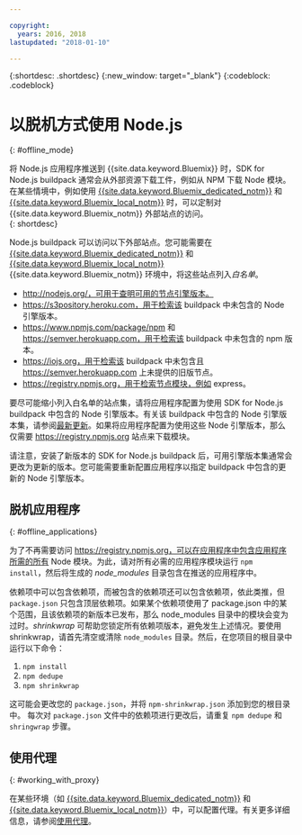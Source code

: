 ```yaml
---

copyright:
  years: 2016, 2018
lastupdated: "2018-01-10"

---
```


{:shortdesc: .shortdesc}
{:new_window: target="_blank"}
{:codeblock: .codeblock}


# 以脱机方式使用 Node.js
{: #offline_mode}

将 Node.js 应用程序推送到 {{site.data.keyword.Bluemix}} 时，SDK for Node.js buildpack 通常会从外部资源下载工件，例如从 NPM 下载 Node 模块。在某些情境中，例如使用 [{{site.data.keyword.Bluemix_dedicated_notm}}](/docs/dedicated/index.html#dedicated) 和 [{{site.data.keyword.Bluemix_local_notm}}](/docs/local/index.html#local) 时，可以定制对 {{site.data.keyword.Bluemix_notm}} 外部站点的访问。  
{: shortdesc}

Node.js buildpack 可以访问以下外部站点。您可能需要在 [{{site.data.keyword.Bluemix_dedicated_notm}}](/docs/dedicated/index.html#dedicated) 和 [{{site.data.keyword.Bluemix_local_notm}}](/docs/local/index.html#local) {{site.data.keyword.Bluemix_notm}} 环境中，将这些站点列入*白名单*。

* http://nodejs.org/，可用于查明可用的节点引擎版本。
* https://s3pository.heroku.com，用于检索该 buildpack 中未包含的 Node 引擎版本。
*  https://www.npmjs.com/package/npm 和 https://semver.herokuapp.com，用于检索该 buildpack 中未包含的 npm 版本。
* https://iojs.org，用于检索该 buildpack 中未包含且 https://semver.herokuapp.com 上未提供的旧版节点。
* https://registry.npmjs.org，用于检索节点模块，例如 express。

要尽可能缩小列入白名单的站点集，请将应用程序配置为使用 SDK for Node.js buildpack 中包含的 Node 引擎版本。有关该 buildpack 中包含的 Node 引擎版本集，请参阅[最新更新](./updates.html)。如果将应用程序配置为使用这些 Node 引擎版本，那么仅需要 https://registry.npmjs.org 站点来下载模块。

请注意，安装了新版本的 SDK for Node.js buildpack 后，可用引擎版本集通常会更改为更新的版本。您可能需要重新配置应用程序以指定 buildpack 中包含的更新的 Node 引擎版本。


## 脱机应用程序
{: #offline_applications}

为了不再需要访问 https://registry.npmjs.org，可以在应用程序中包含应用程序所需的所有 Node 模块。为此，请对所有必需的应用程序模块运行 `npm install`，然后将生成的 *node_modules* 目录包含在推送的应用程序中。

依赖项中可以包含依赖项，而被包含的依赖项还可以包含依赖项，依此类推，但 `package.json` 只包含顶层依赖项。如果某个依赖项使用了 package.json 中的某个范围，且该依赖项的新版本已发布，那么 node_modules 目录中的模块会变为过时。*shrinkwrap* 可帮助您锁定所有依赖项版本，避免发生上述情况。要使用 shrinkwrap，请首先清空或清除 `node_modules` 目录。然后，在您项目的根目录中运行以下命令：


1. `npm install`
1. `npm dedupe`
2. `npm shrinkwrap`

这可能会更改您的 `package.json`，并将 `npm-shrinkwrap.json` 添加到您的根目录中。
每次对 `package.json` 文件中的依赖项进行更改后，请重复 `npm dedupe` 和 `shringwrap` 步骤。

## 使用代理
{: #working_with_proxy}

在某些环境（如 [{{site.data.keyword.Bluemix_dedicated_notm}}](/docs/dedicated/index.html#dedicated) 和
[{{site.data.keyword.Bluemix_local_notm}}](/docs/local/index.html#local)）中，可以配置代理。有关更多详细信息，请参阅[使用代理](/docs/manageapps/workingWithProxy.html)。
